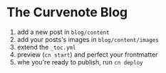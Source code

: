 # The Curvenote Blog

1. add a new post in `blog/content`
2. add your posts's images in `blog/content/images`
3. extend the `_toc.yml`
4. preview (`cn start`) and perfect your frontmatter
5. whe you're ready to publish, run `cn deploy`
